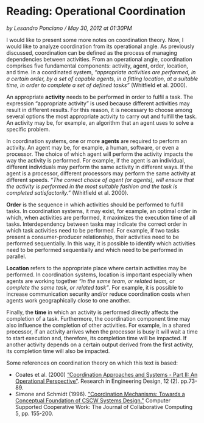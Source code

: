 # Reading: Operational Coordination

_by Lesandro Ponciano  / May 30, 2012 at 01:30PM_
 
I would like to present some more notes on coordination theory. Now, I would like to analyze coordination from its operational angle. As previously discussed, coordination can be defined as the process of managing dependencies between activities.  From an operational angle, coordination comprises five fundamental components: activity, agent, order, location, and time.  In a coordinated system, _“appropriate activities are performed, in a certain order, by a set of capable agents, in a fitting location, at a suitable time, in order to complete a set of defined tasks”_ (Whitfield et al. 2000). 
 
An appropriate **activity** needs to be performed in order to fulfil a task. The expression “appropriate activity” is used because different activities may result in different results. For this reason, it is necessary to choose among several options the most appropriate activity to carry out and fulfill the task. An activity may be, for example, an algorithm that an agent uses to solve a specific problem.
 
In coordination systems, one or more **agents** are required to perform an activity. An agent may be, for example, a human, software, or even a processor. The choice of which agent will perform the activity impacts the way the activity is performed. For example, if the agent is an individual, different individuals may perform the same activity in different ways. If the agent is a processor, different processors may perform the same activity at different speeds. _“The correct choice of agent (or agents), will ensure that the activity is performed in the most suitable fashion and the task is completed satisfactorily.”_ (Whitfield et al. 2000).
 
**Order** is the sequence in which activities should be performed to fulfill tasks. In coordination systems, it may exist, for example, an optimal order in which, when activities are performed, it maximizes the execution time of all tasks. Interdependency between tasks may indicate the correct order in which task activities need to be performed. For example, if two tasks present a consumer-producer relationship, their activities need to be performed sequentially. In this way, it is possible to identify which activities need to be performed sequentially and which need to be performed in parallel.
 
**Location** refers to the appropriate place where certain activities may be performed. In coordination systems,  location is important especially when agents are working together _“in the same team, or related team, or complete the same task, or related task”_. For example, it is possible to increase communication security and/or reduce coordination costs when agents work geographically close to one another.
 
Finally, the **time** in which an activity is performed directly affects the completion of a task. Furthermore, the coordination component time may also influence the completion of other activities.  For example, in a shared processor, if an activity arrives when the processor is busy it will wait a time to start execution and, therefore, its completion time will be impacted. If another activity depends on a certain output derived from the first activity, its completion time will also be impacted.
 
Some references on coordination theory on which this text is based:
* Coates et al. (2000) [“Coordination Approaches and Systems - Part II: An Operational Perspective”](http://www.springerlink.com/content/qk496l5q7je5f488/).  Research in Engineering Design, 12 (2). pp.73-89.
* Simone and Schmidt (1996). ["Coordination Mechanisms: Towards a Conceptual Foundation of CSCW Systems Design."](http://citeseerx.ist.psu.edu/viewdoc/summary?doi=10.1.1.11.4960) Computer Supported Cooperative Work: The Journal of Collaborative Computing 5, pp. 155-200.


